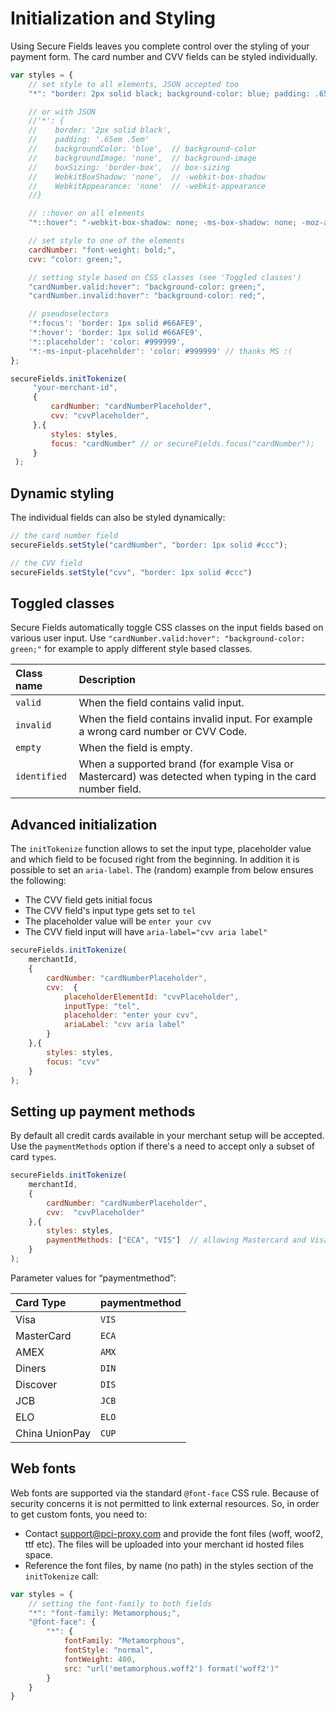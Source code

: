 # Initialization and Styling

Using Secure Fields leaves you complete control over the styling of your payment form. The card number and CVV fields can be styled individually.

```javascript
var styles = {
    // set style to all elements, JSON accepted too
    "*": "border: 2px solid black; background-color: blue; padding: .65em .5em",

    // or with JSON
    //'*': {
    //    border: '2px solid black',
    //    padding: '.65em .5em'       
    //    backgroundColor: 'blue',  // background-color
    //    backgroundImage: 'none',  // background-image
    //    boxSizing: 'border-box',  // box-sizing
    //    WebkitBoxShadow: 'none',  // -webkit-box-shadow
    //    WebkitAppearance: 'none'  // -webkit-appearance
    //}

    // ::hover on all elements
    "*::hover": "-webkit-box-shadow: none; -ms-box-shadow: none; -moz-appearance: none; ",

    // set style to one of the elements
    cardNumber: "font-weight: bold;",
    cvv: "color: green;",

    // setting style based on CSS classes (see 'Toggled classes')
    "cardNumber.valid:hover": "background-color: green;",
    "cardNumber.invalid:hover": "background-color: red;",    

    // pseudoselectors
    '*:focus': 'border: 1px solid #66AFE9',
    '*:hover': 'border: 1px solid #66AFE9',
    '*::placeholder': 'color: #999999',
    '*:-ms-input-placeholder': 'color: #999999' // thanks MS :( 
};

secureFields.initTokenize(
     "your-merchant-id",
     {
         cardNumber: "cardNumberPlaceholder",
         cvv: "cvvPlaceholder",
     },{            
         styles: styles,
         focus: "cardNumber" // or secureFields.focus("cardNumber");
     }
 );
```

## Dynamic styling

The individual fields can also be styled dynamically:

```javascript
// the card number field
secureFields.setStyle("cardNumber", "border: 1px solid #ccc");

// the CVV field
secureFields.setStyle("cvv", "border: 1px solid #ccc")
```

## Toggled classes

Secure Fields automatically toggle CSS classes on the input fields based on various user input. Use `"cardNumber.valid:hover": "background-color: green;"` for example to apply different style based classes.

| Class name | Description |
| :--- | :--- |
| `valid` | When the field contains valid input. |
| `invalid` | When the field contains invalid input. For example a wrong card number or CVV Code. |
| `empty` | When the field is empty. |
| `identified` | When a supported brand \(for example Visa or Mastercard\) was detected when typing in the card number field. |

## Advanced initialization

The `initTokenize` function allows to set the input type, placeholder value and which field to be focused right from the beginning. In addition it is possible to set an `aria-label`. The \(random\) example from below ensures the following:

* The CVV field gets initial focus
* The CVV field's input type gets set to `tel`
* The placeholder value will be `enter your cvv`
* The CVV field input will have `aria-label="cvv aria label"`

```javascript
secureFields.initTokenize(
    merchantId,
    {
        cardNumber: "cardNumberPlaceholder",
        cvv:  {
            placeholderElementId: "cvvPlaceholder",
            inputType: "tel",
            placeholder: "enter your cvv",
            ariaLabel: "cvv aria label"
        }
    },{        
        styles: styles,
        focus: "cvv"
    }
);
```

## Setting up payment methods

By default all credit cards available in your merchant setup will be accepted. Use the `paymentMethods` option if there's a need to accept only a subset of card `types`.

```javascript
secureFields.initTokenize(
    merchantId,
    {
        cardNumber: "cardNumberPlaceholder",
        cvv:  "cvvPlaceholder"
    },{        
        styles: styles,
        paymentMethods: ["ECA", "VIS"]  // allowing Mastercard and Visa only
    }
);
```

Parameter values for “paymentmethod”:

| Card Type | paymentmethod |
| :--- | :--- |
| Visa | `VIS` |
| MasterCard | `ECA` |
| AMEX | `AMX` |
| Diners | `DIN` |
| Discover | `DIS` |
| JCB | `JCB` |
| ELO | `ELO` |
| China UnionPay | `CUP` |

## Web fonts

Web fonts are supported via the standard `@font-face` CSS rule. Because of security concerns it is not permitted to link external resources. So, in order to get custom fonts, you need to:

* Contact [support@pci-proxy.com](mailto:support@pci-proxy.com) and provide the font files \(woff, woof2, ttf etc\). The files will be uploaded into your merchant id hosted files space.
* Reference the font files, by name \(no path\) in the styles section of the `initTokenize` call:

```javascript
var styles = {
    // setting the font-family to both fields
    "*": "font-family: Metamorphous;",
    "@font-face": {
        "*": {
            fontFamily: "Metamorphous",
            fontStyle: "normal",
            fontWeight: 400,
            src: "url('metamorphous.woff2') format('woff2')"
        }        
    }
}
```

